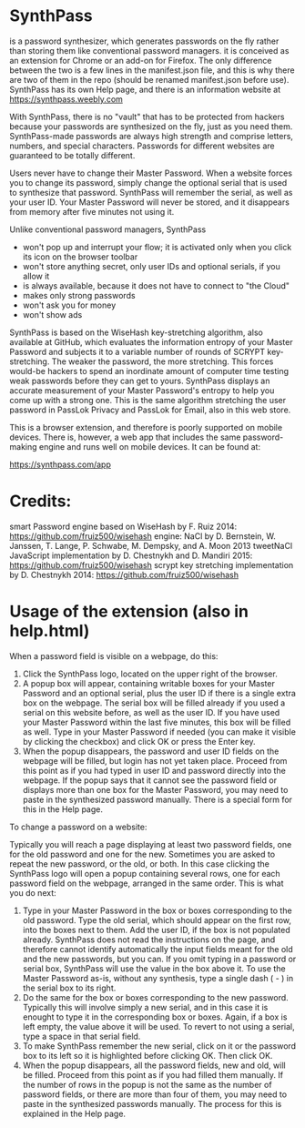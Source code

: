 # SynthPass
is a password synthesizer, which generates passwords on the fly rather than storing them like conventional password managers. it is conceived as an extension for Chrome or an add-on for Firefox. The only difference between the two is a few lines in the manifest.json file, and this is why there are two of them in the repo (should be renamed manifest.json before use).
SynthPass has its own Help page, and there is an information website at https://synthpass.weebly.com

With SynthPass, there is no "vault" that has to be protected from hackers because your passwords are synthesized on the fly, just as you need them. SynthPass-made passwords are always high strength and comprise letters, numbers, and special characters. Passwords for different websites are guaranteed to be totally different.

Users never have to change their Master Password. When a website forces you to change its password, simply change the optional serial that is used to synthesize that password. SynthPass will remember the serial, as well as your user ID. Your Master Password will never be stored, and it disappears from memory after five minutes not using it.

Unlike conventional password managers, SynthPass 
- won't pop up and interrupt your flow; it is activated only when you click its icon on the browser toolbar
- won't store anything secret, only user IDs and optional serials, if you allow it
- is always available, because it does not have to connect to "the Cloud"
- makes only strong passwords
- won't ask you for money
- won't show ads

SynthPass is based on the WiseHash key-stretching algorithm, also available at GitHub, which evaluates the information entropy of your Master Password and subjects it to a variable number of rounds of SCRYPT key-stretching. The weaker the password, the more stretching. This forces would-be hackers to spend an inordinate amount of computer time testing weak passwords before they can get to yours. SynthPass displays an accurate measurement of your Master Password's entropy to help you come up with a strong one. This is the same algorithm stretching the user password in PassLok Privacy and PassLok for Email, also in this web store.

This is a browser extension, and therefore is poorly supported on mobile devices. There is, however, a web app that includes the same password-making engine and runs well on mobile devices. It can be found at:

https://synthpass.com/app

# Credits:
smart Password engine based on WiseHash by F. Ruiz 2014: https://github.com/fruiz500/wisehash
engine: NaCl by D. Bernstein, W. Janssen, T. Lange, P. Schwabe, M. Dempsky, and A. Moon 2013
tweetNaCl JavaScript implementation by D. Chestnykh and D. Mandiri 2015: https://github.com/fruiz500/wisehash
scrypt key stretching implementation by D. Chestnykh 2014: https://github.com/fruiz500/wisehash

# Usage of the extension (also in help.html)

When a password field is visible on a webpage, do this:

1. Click the SynthPass logo, located on the upper right of the browser.
2. A popup box will appear, containing writable boxes for your Master Password and an optional serial, plus the user ID if there is a single extra box on the webpage. The serial box will be filled already if you used a serial on this website before, as well as the user ID. If you have used your Master Password within the last five minutes, this box will be filled as well. Type in your Master Password if needed (you can make it visible by clicking the checkbox) and click OK or press the Enter key.
3. When the popup disappears, the password and user ID fields on the webpage will be filled, but login has not yet taken place. Proceed from this point as if you had typed in user ID and password directly into the webpage.
If the popup says that it cannot see the password field or displays more than one box for the Master Password, you may need to paste in the synthesized password manually. There is a special form for this in the Help page.

To change a password on a website:

Typically you will reach a page displaying at least two password fields, one for the old password and one for the new. Sometimes you are asked to repeat the new password, or the old, or both. In this case clicking the SynthPass logo will open a popup containing several rows, one for each password field on the webpage, arranged in the same order. This is what you do next:

1. Type in your Master Password in the box or boxes corresponding to the old password. Type the old serial, which should appear on the first row, into the boxes next to them. Add the user ID, if the box is not populated already. SynthPass does not read the instructions on the page, and therefore cannot identify automatically the input fields meant for the old and the new passwords, but you can. If you omit typing in a password or serial box, SynthPass will use the value in the box above it. To use the Master Password as-is, without any synthesis, type a single dash ( - ) in the serial box to its right.
2. Do the same for the box or boxes corresponding to the new password. Typically this will involve simply a new serial, and in this case it is enought to type it in the corresponding box or boxes. Again, if a box is left empty, the value above it will be used. To revert to not using a serial, type a space in that serial field.
3. To make SynthPass remember the new serial, click on it or the password box to its left so it is highlighted before clicking OK. Then click OK.
4. When the popup disappears, all the password fields, new and old, will be filled. Proceed from this point as if you had filled them manually.
If the number of rows in the popup is not the same as the number of password fields, or there are more than four of them, you may need to paste in the synthesized passwords manually. The process for this is explained in the Help page.
